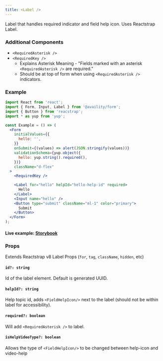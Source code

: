 ```yaml
---
title: <Label />
---
```


Label that handles required indicator and field help icon. Uses Reactstrap Label.

### Additional Components

- `<RequiredAsterisk />`
- `<RequiredKey />`
  - Explains Asterisk Meaning - "Fields marked with an asterisk `<RequiredAsterisk />` are required."
  - Should be at top of form when using `<RequiredAsterisk />` indicators.

### Example

```jsx
import React from 'react';
import { Form, Input, Label } from '@availity/form';
import { Button } from 'reacstrap';
import * as yup from 'yup';

const Example = () => (
  <Form
    initialValues={{
      hello: '',
    }}
    onSubmit={(values) => alert(JSON.stringify(values))}
    validationSchema={yup.object({
      hello: yup.string().required(),
    })}
    className="d-flex"
  >
    <RequiredKey />

    <Label for="hello" helpId="hello-help-id" required>
      Hello
    </Label>
    <Input name="hello" />
    <Button type="submit" className="ml-1" color="primary">
      Submit
    </Button>
  </Form>
);
```

#### Live example: [Storybook](https://availity.github.io/availity-react/storybook/?path=/docs/bootstrap-components-form-label--docs)

### Props

Extends Reactstrap v8 Label Props (`for`, `tag`, `className`, `hidden`, etc)

#### `id?: string`

Id of the label element. Default is generated UUID.

#### `helpId?: string`

Help topic id, adds `<FieldHelpIcon/>` next to the label (should not be within label for accessibility).

#### `required?: boolean`

Will add `<RequiredAsterisk />` to label.

#### `isHelpVideoType?: boolean`

Allows the type of `<FieldHelpIcon/>` to be changed between help-icon and video-help
